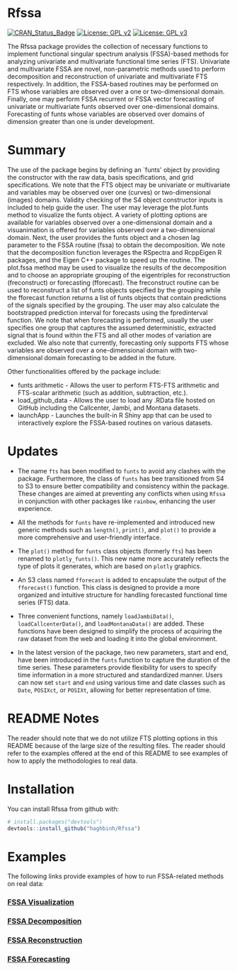 

<!-- README.md is generated from README.Rmd. Please edit that file -->

# Rfssa
[![CRAN_Status_Badge](http://www.r-pkg.org/badges/version/Rfssa)](https://cran.r-project.org/package=Rfssa)
[![License: GPL v2](https://img.shields.io/badge/License-GPL%20v2-blue.svg)](https://www.gnu.org/licenses/old-licenses/gpl-2.0.en.html)
[![License: GPL v3](https://img.shields.io/badge/License-GPLv3-blue.svg)](https://www.gnu.org/licenses/gpl-3.0)


The Rfssa package provides the collection of necessary functions to
implement functional singular spectrum analysis (FSSA)-based methods for
analyzing univariate and multivariate functional time series (FTS).
Univariate and multivariate FSSA are novel, non-parametric methods used to perform decomposition and reconstruction of univariate and multivariate FTS respectively. In addition, the FSSA-based routines may be performed on FTS whose variables are observed over a one or two-dimensional domain. Finally, one may perform FSSA recurrent or FSSA vector forecasting of univariate or multivariate funts observed over one-dimensional domains. Forecasting of funts whose variables are observed over domains of dimension greater than one is under development.

# Summary

The use of the package begins by defining an `funts' object by providing the constructor with the raw data, basis specifications, and grid specifications. We note that the FTS object may be univariate or multivariate and variables may be observed
over one (curves) or two-dimensional (images) domains. Validity checking of the S4 object constructor inputs is included to help guide the user. The user may leverage the plot.funts method to visualize the funts object. A variety of plotting options are available for variables observed over a one-dimensional domain and a visuanimation is offered for variables observed over a two-dimensional domain. Next, the user provides the funts object and a chosen lag parameter to the FSSA routine (fssa) to obtain the decomposition. We note that the decomposition function leverages the RSpectra and RcppEigen R packages, and the Eigen C++ package to speed up the routine. The plot.fssa method may be used to visualize the results of the decomposition and to choose an appropriate grouping of the eigentriples for reconstruction (freconstruct) or forecasting (fforecast). The freconstruct routine can be used to reconstruct a list of funts objects specified by the grouping while the fforecast function returns a list of funts objects that contain predictions of the signals specified by the grouping. The user may also calculate the bootstrapped prediction interval for forecasts using the fpredinterval function. We note that when forecasting is performed, usually the user specifies one group that captures the assumed deterministic, extracted signal that is found within the FTS and all other modes of variation are excluded. We also note that currently, forecasting only supports FTS whose variables are observed over a one-dimensional domain with two-dimensional domain forecasting to be added in the future.

Other functionalities offered by the package include:
<ul>
  <li> funts arithmetic - Allows the user to perform FTS-FTS arithmetic and FTS-scalar arithmetic (such as addition, subtraction, etc.).</li>
  <li> load_github_data - Allows the user to load any .RData file hosted on GitHub including the Callcenter, Jambi,
and Montana datasets.</li>
  <li> launchApp - Launches the built-in R Shiny app that can be used to interactively explore the FSSA-based routines on various datasets.</li>
</ul>

# Updates

- The name `fts` has been modified to `funts` to avoid any clashes with the  package. Furthermore, the class of `funts` has bee transitioned from S4 to S3 to ensure better compatibility and consistency within the package.
These changes are aimed at preventing any conflicts when using `Rfssa` in conjunction with other packages like `rainbow`, enhancing the user experience.

-  All the methods for `funts` have re-implemented and introduced new generic methods such as `length()`, `print()`, and `plot()` to provide a more comprehensive and user-friendly interface. 

- The `plot()` method for `funts` class objects (formerly `fts`) has been renamed to `plotly_funts()`. This new name more accurately reflects the type of plots it generates, which are based on `plotly` graphics.

- An S3 class named `fforecast` is added to encapsulate the output of the `fforecast()` function. This class is designed to provide a more organized and intuitive structure for handling forecasted functional time series (FTS) data.

- Three convenient functions, namely `loadJambiData()`, `loadCallcenterData()`, and `loadMontanaData()` are added. These functions have been designed to simplify the process of acquiring the raw dataset from the web and loading it into the global environment.
    
- In the latest version of the package, two new parameters, start and end, have been introduced in the `funts` function to capture the duration of the time series. These parameters provide flexibility for users to specify time information in a more structured and standardized manner. Users can now set `start` and `end` using various time and date classes such as `Date`, `POSIXct`, or `POSIXt`, allowing for better representation of time.


# README Notes

The reader should note that we do not utilize FTS plotting options in
this README because of the large size
of the resulting files. The reader should refer to the examples offered at the end of this README 
to see examples of how to apply the methodologies to real data.

# Installation

You can install Rfssa from github with:

``` r
# install.packages("devtools")
devtools::install_github("haghbinh/Rfssa")
```

# Examples

The following links provide examples of how to run FSSA-related methods on real data:


### [FSSA Visualization](https://jtrinka.github.io/visualization.html)
### [FSSA Decomposition](https://jtrinka.github.io/decomposition.html)
### [FSSA Reconstruction](https://jtrinka.github.io/reconstruction.html)
### [FSSA Forecasting](https://jtrinka.github.io/forecasting.html)

